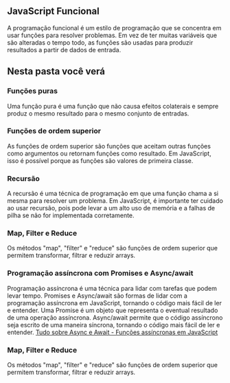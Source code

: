 <h2>JavaScript Funcional</h2>
A programação funcional é um estilo de programação que se concentra em usar funções para resolver problemas. 
Em vez de ter muitas variáveis que são alteradas o tempo todo, as funções são usadas para produzir resultados 
a partir de dados de entrada.

<h2>Nesta pasta você verá</h2>

<h3>Funções puras</h3>
Uma função pura é uma função que não causa efeitos colaterais e sempre produz o mesmo resultado para o mesmo conjunto de entradas.

<h3>Funções de ordem superior</h3>
As funções de ordem superior são funções que aceitam outras funções como argumentos ou retornam funções como resultado. Em JavaScript, 
isso é possível porque as funções são valores de primeira classe.

<h3>Recursão</h3>
A recursão é uma técnica de programação em que uma função chama a si mesma para resolver um problema. Em JavaScript, é importante ter 
cuidado ao usar recursão, pois pode levar a um alto uso de memória e a falhas de pilha se não for implementada corretamente.

<h3>Map, Filter e Reduce</h3>
Os métodos "map", "filter" e "reduce" são funções de ordem superior que permitem transformar, filtrar e reduzir arrays.

<h3>Programação assíncrona com Promises e Async/await</h3>
Programação assíncrona é uma técnica para lidar com tarefas que podem levar tempo. Promises e Async/await são formas de lidar com a programação assíncrona em JavaScript, tornando o código mais fácil de ler e entender. Uma Promise é um objeto que representa o eventual resultado de uma operação assíncrona. 
Async/await permite que o código assíncrono seja escrito de uma maneira síncrona, tornando o código mais fácil de ler e entender.
<a href="https://www.youtube.com/watch?v=we5Ac8U21lI&ab_channel=MatheusBattisti-HoradeCodar">Tudo sobre Async e Await - Funções assíncronas em JavaScript</a>

<h3>Map, Filter e Reduce</h3>
Os métodos "map", "filter" e "reduce" são funções de ordem superior que permitem transformar, filtrar e reduzir arrays.
